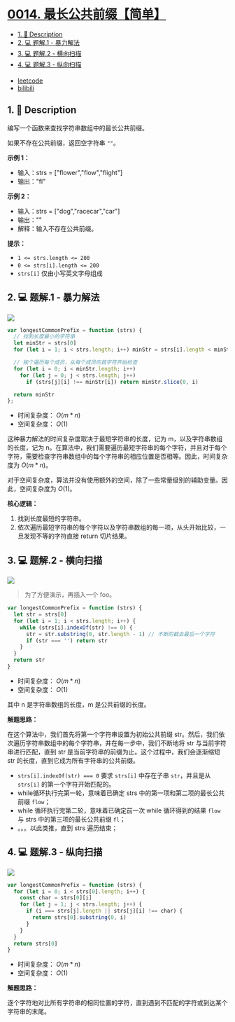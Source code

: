 # [0014. 最长公共前缀【简单】](https://github.com/Tdahuyou/leetcode/tree/main/0014.%20%E6%9C%80%E9%95%BF%E5%85%AC%E5%85%B1%E5%89%8D%E7%BC%80%E3%80%90%E7%AE%80%E5%8D%95%E3%80%91)

<!-- region:toc -->
- [1. 📝 Description](#1--description)
- [2. 💻 题解.1 - 暴力解法](#2--题解1---暴力解法)
- [3. 💻 题解.2 - 横向扫描](#3--题解2---横向扫描)
- [4. 💻 题解.3 - 纵向扫描](#4--题解3---纵向扫描)
<!-- endregion:toc -->
- [leetcode](https://leetcode.cn/problems/longest-common-prefix)
- [bilibili](https://www.bilibili.com/video/BV1DivNejEb1/)

## 1. 📝 Description

编写一个函数来查找字符串数组中的最长公共前缀。

如果不存在公共前缀，返回空字符串 `""`。

**示例 1：**

- 输入：strs = ["flower","flow","flight"]
- 输出："fl"

**示例 2：**

- 输入：strs = ["dog","racecar","car"]
- 输出：""
- 解释：输入不存在公共前缀。

**提示：**

- `1 <= strs.length <= 200`
- `0 <= strs[i].length <= 200`
- `strs[i]` 仅由小写英文字母组成

## 2. 💻 题解.1 - 暴力解法

![](assets/2024-09-25-16-39-11.png)

```javascript
var longestCommonPrefix = function (strs) {
  // 找到长度最小的字符串
  let minStr = strs[0]
  for (let i = 1; i < strs.length; i++) minStr = strs[i].length < minStr.length ? strs[i] : minStr

  // 挨个遍历每个成员，从每个成员的首字符开始检查
  for (let i = 0; i < minStr.length; i++)
    for (let j = 0; j < strs.length; j++)
      if (strs[j][i] !== minStr[i]) return minStr.slice(0, i)

  return minStr
};
```

- 时间复杂度： $O(m*n)$
- 空间复杂度： $O(1)$

这种暴力解法的时间复杂度取决于最短字符串的长度，记为 m，以及字符串数组的长度，记为 n。在算法中，我们需要遍历最短字符串的每个字符，并且对于每个字符，需要检查字符串数组中的每个字符串的相应位置是否相等。因此，时间复杂度为 $O(m*n)$。

对于空间复杂度，算法并没有使用额外的空间，除了一些常量级别的辅助变量。因此，空间复杂度为 $O(1)$。

**核心逻辑：**

1. 找到长度最短的字符串。
2. 依次遍历最短字符串的每个字符以及字符串数组的每一项，从头开始比较，一旦发现不等的字符直接 return 切片结果。

## 3. 💻 题解.2 - 横向扫描

![](assets/2024-09-25-16-41-28.png)

> 为了方便演示，再插入一个 foo。

```javascript
var longestCommonPrefix = function (strs) {
  let str = strs[0]
  for (let i = 1; i < strs.length; i++) {
    while (strs[i].indexOf(str) !== 0) {
      str = str.substring(0, str.length - 1) // 不断的截去最后一个字符
      if (str === '') return str
    }
  }
  return str
}
```

- 时间复杂度： $O(m*n)$
- 空间复杂度： $O(1)$

其中 n 是字符串数组的长度，m 是公共前缀的长度。

**解题思路：**

在这个算法中，我们首先将第一个字符串设置为初始公共前缀 str。然后，我们依次遍历字符串数组中的每个字符串，并在每一步中，我们不断地将 str 与当前字符串进行匹配，直到 str 是当前字符串的前缀为止。这个过程中，我们会逐渐缩短 str 的长度，直到它成为所有字符串的公共前缀。

- `strs[i].indexOf(str) === 0` 要求 `strs[i]` 中存在子串 `str`，并且是从 `strs[i]` 的第一个字符开始匹配的。
- while循环执行完第一轮，意味着已确定 strs 中的第一项和第二项的最长公共前缀 `flow`；
- while 循环执行完第二轮，意味着已确定前一次 while 循环得到的结果 `flow` 与 strs 中的第三项的最长公共前缀 `fl`；
- 。。。以此类推，直到 strs 遍历结束；

## 4. 💻 题解.3 - 纵向扫描

![](assets/2024-09-25-16-42-01.png)

```javascript
var longestCommonPrefix = function (strs) {
  for (let i = 0; i < strs[0].length; i++) {
    const char = strs[0][i]
    for (let j = 1; j < strs.length; j++) {
      if (i === strs[j].length || strs[j][i] !== char) {
        return strs[0].substring(0, i)
      }
    }
  }
  return strs[0]
}
```

- 时间复杂度： $O(m*n)$
- 空间复杂度： $O(1)$

**解题思路：**

逐个字符地对比所有字符串的相同位置的字符，直到遇到不匹配的字符或到达某个字符串的末尾。











